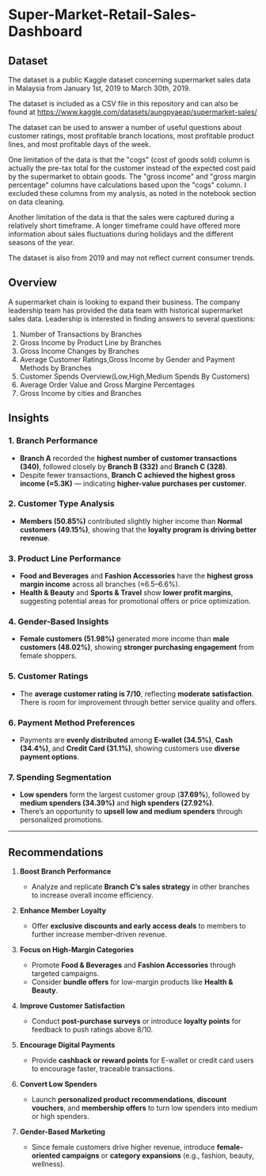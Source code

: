 # Super-Market-Retail-Sales-Dashboard

## Dataset 

The dataset is a public Kaggle dataset concerning supermarket sales data in Malaysia from January 1st, 2019 to March 30th, 2019.

The dataset is included as a CSV file in this repository and can also be found at https://www.kaggle.com/datasets/aungpyaeap/supermarket-sales/

The dataset can be used to answer a number of useful questions about customer ratings, most profitable branch locations, most profitable product lines, and most profitable days of the week. 

One limitation of the data is that the "cogs" (cost of goods sold) column is actually the pre-tax total for the customer instead of the expected cost paid by the supermarket to obtain goods. The "gross income" and "gross margin percentage" columns have calculations based upon the "cogs" column. I excluded these columns from my analysis, as noted in the notebook section on data cleaning. 

Another limitation of the data is that the sales were captured during a relatively short timeframe. A longer timeframe could have offered more information about sales fluctuations during holidays and the different seasons of the year. 

The dataset is also from 2019 and may not reflect current consumer trends.

## Overview
A supermarket chain is looking to expand their business. The company leadership team has provided the data team with historical supermarket sales data. Leadership is interested in finding answers to several questions:
1) Number of Transactions by Branches
2) Gross Income by Product Line by Branches
3) Gross Income Changes by Branches
4) Average Customer Ratings,Gross Income by Gender and Payment Methods by Branches
5) Customer Spends Overview(Low,High,Medium Spends By Customers)
6) Average Order Value and Gross Margine Percentages
7) Gross Income by cities and Branches

## **Insights**

### **1. Branch Performance**

* **Branch A** recorded the **highest number of customer transactions (340)**, followed closely by **Branch B (332)** and **Branch C (328)**.
* Despite fewer transactions, **Branch C achieved the highest gross income (≈5.3K)** — indicating **higher-value purchases per customer**.

### **2. Customer Type Analysis**

* **Members (50.85%)** contributed slightly higher income than **Normal customers (49.15%)**, showing that the **loyalty program is driving better revenue**.

### **3. Product Line Performance**

* **Food and Beverages** and **Fashion Accessories** have the **highest gross margin income** across all branches (≈6.5–6.6%).
* **Health & Beauty** and **Sports & Travel** show **lower profit margins**, suggesting potential areas for promotional offers or price optimization.

### **4. Gender-Based Insights**

* **Female customers (51.98%)** generated more income than **male customers (48.02%)**, showing **stronger purchasing engagement** from female shoppers.

### **5. Customer Ratings**

* The **average customer rating is 7/10**, reflecting **moderate satisfaction**. There is room for improvement through better service quality and offers.

### **6. Payment Method Preferences**

* Payments are **evenly distributed** among **E-wallet (34.5%)**, **Cash (34.4%)**, and **Credit Card (31.1%)**, showing customers use **diverse payment options**.

### **7. Spending Segmentation**

* **Low spenders** form the largest customer group (**37.69%**), followed by **medium spenders (34.39%)** and **high spenders (27.92%)**.
* There’s an opportunity to **upsell low and medium spenders** through personalized promotions.

---

##  **Recommendations**

1. **Boost Branch Performance**

   * Analyze and replicate **Branch C’s sales strategy** in other branches to increase overall income efficiency.

2. **Enhance Member Loyalty**

   * Offer **exclusive discounts and early access deals** to members to further increase member-driven revenue.

3. **Focus on High-Margin Categories**

   * Promote **Food & Beverages** and **Fashion Accessories** through targeted campaigns.
   * Consider **bundle offers** for low-margin products like **Health & Beauty**.

4. **Improve Customer Satisfaction**

   * Conduct **post-purchase surveys** or introduce **loyalty points** for feedback to push ratings above 8/10.

5. **Encourage Digital Payments**

   * Provide **cashback or reward points** for E-wallet or credit card users to encourage faster, traceable transactions.

6. **Convert Low Spenders**

   * Launch **personalized product recommendations**, **discount vouchers**, and **membership offers** to turn low spenders into medium or high spenders.

7. **Gender-Based Marketing**

   * Since female customers drive higher revenue, introduce **female-oriented campaigns** or **category expansions** (e.g., fashion, beauty, wellness).




   
